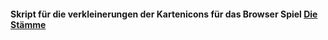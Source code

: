 #### Skript für die verkleinerungen der Kartenicons für das Browser Spiel [Die Stämme](https://die-staemme.de)
